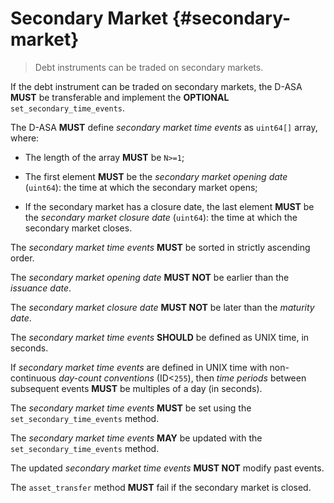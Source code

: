 # Secondary Market {#secondary-market}

> Debt instruments can be traded on secondary markets.

If the debt instrument can be traded on secondary markets, the D-ASA **MUST** be
transferable and implement the **OPTIONAL** `set_secondary_time_events`.

The D-ASA **MUST** define *secondary market time events* as `uint64[]` array, where:

- The length of the array **MUST** be `N>=1`;

- The first element **MUST** be the *secondary market opening date* (`uint64`):
the time at which the secondary market opens;

- If the secondary market has a closure date, the last element **MUST** be the
*secondary market closure date* (`uint64`): the time at which the secondary market
closes.

The *secondary market time events* **MUST** be sorted in strictly ascending order.

The *secondary market opening date* **MUST NOT** be earlier than the *issuance date*.

The *secondary market closure date* **MUST NOT** be later than the *maturity date*.

The *secondary market time events* **SHOULD** be defined as UNIX time, in seconds.

If *secondary market time events* are defined in UNIX time with non-continuous *day-count
conventions* (ID<`255`), then *time periods* between subsequent events **MUST**
be multiples of a day (in seconds).

The *secondary market time events* **MUST** be set using the `set_secondary_time_events`
method.

The *secondary market time events* **MAY** be updated with the `set_secondary_time_events`
method.

The updated *secondary market time events* **MUST NOT** modify past events.

The `asset_transfer` method **MUST** fail if the secondary market is closed.
